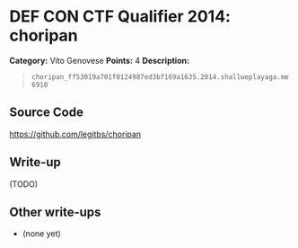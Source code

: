 # DEF CON CTF Qualifier 2014: choripan

**Category:** Vito Genovese
**Points:** 4
**Description:**

> `choripan_ff53019a701f0124987ed3bf169a1635.2014.shallweplayaga.me 6910`

## Source Code

https://github.com/legitbs/choripan

## Write-up

(TODO)

## Other write-ups

* (none yet)
